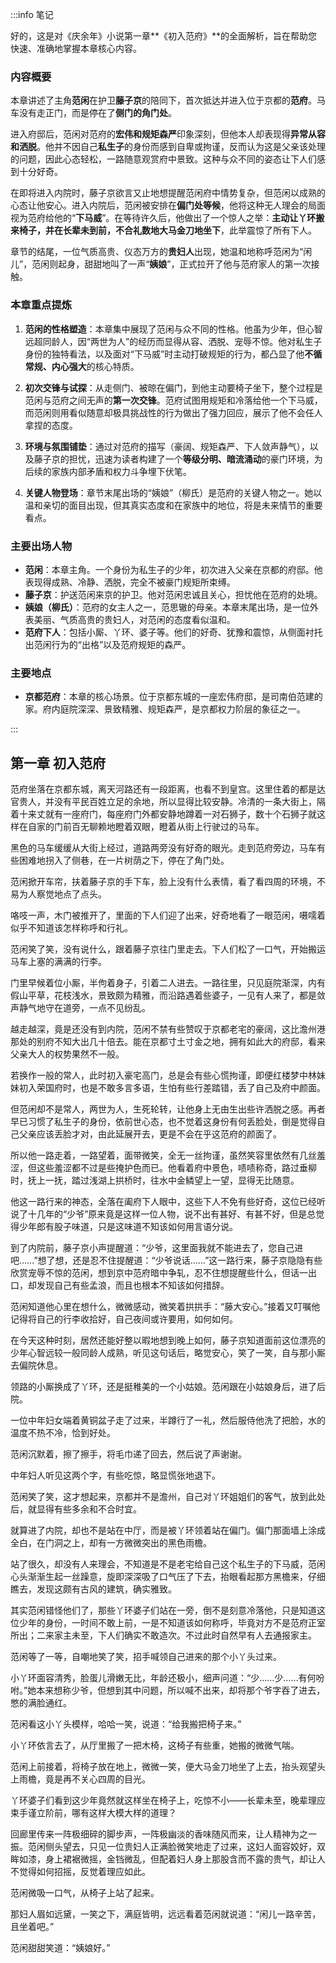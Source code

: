 :::info 笔记

好的，这是对《庆余年》小说第一章**《初入范府》**的全面解析，旨在帮助您快速、准确地掌握本章核心内容。

### 内容概要

本章讲述了主角**范闲**在护卫**藤子京**的陪同下，首次抵达并进入位于京都的**范府**。马车没有走正门，而是停在了**侧门的角门处**。

进入府邸后，范闲对范府的**宏伟和规矩森严**印象深刻，但他本人却表现得**异常从容和洒脱**。他并不因自己**私生子**的身份而感到自卑或拘谨，反而认为这是父亲该处理的问题，因此心态轻松，一路随意观赏府中景致。这种与众不同的姿态让下人们感到十分好奇。

在即将进入内院时，藤子京欲言又止地想提醒范闲府中情势复杂，但范闲以成熟的心态让他安心。进入内院后，范闲被安排在**偏门处等候**，他将这种无人理会的局面视为范府给他的“**下马威**”。在等待许久后，他做出了一个惊人之举：**主动让丫环搬来椅子，并在长辈未到前，不合礼数地大马金刀地坐下**，此举震惊了所有下人。

章节的结尾，一位气质高贵、仪态万方的**贵妇人**出现，她温和地称呼范闲为“闲儿”，范闲则起身，甜甜地叫了一声“**姨娘**”，正式拉开了他与范府家人的第一次接触。

### 本章重点提炼

1.  **范闲的性格塑造**：本章集中展现了范闲与众不同的性格。他虽为少年，但心智远超同龄人，因“两世为人”的经历而显得从容、洒脱、宠辱不惊。他对私生子身份的独特看法，以及面对“下马威”时主动打破规矩的行为，都凸显了他**不循常规、内心强大**的核心特质。

2.  **初次交锋与试探**：从走侧门、被晾在偏门，到他主动要椅子坐下，整个过程是范闲与范府之间无声的**第一次交锋**。范府试图用规矩和冷落给他一个下马威，而范闲则用看似随意却极具挑战性的行为做出了强力回应，展示了他不会任人拿捏的态度。

3.  **环境与氛围铺垫**：通过对范府的描写（豪阔、规矩森严、下人敛声静气），以及藤子京的担忧，迅速为读者构建了一个**等级分明、暗流涌动**的豪门环境，为后续的家族内部矛盾和权力斗争埋下伏笔。

4.  **关键人物登场**：章节末尾出场的“姨娘”（柳氏）是范府的关键人物之一。她以温和亲切的面目出现，但其真实态度和在家族中的地位，将是未来情节的重要看点。

### 主要出场人物

*   **范闲**：本章主角。一个身份为私生子的少年，初次进入父亲在京都的府邸。他表现得成熟、冷静、洒脱，完全不被豪门规矩所束缚。
*   **藤子京**：护送范闲来京的护卫。他对范闲忠诚且关心，担忧他在范府的处境。
*   **姨娘（柳氏）**：范府的女主人之一，范思辙的母亲。本章末尾出场，是一位外表美丽、气质高贵的贵妇人，对范闲的态度看似温和。
*   **范府下人**：包括小厮、丫环、婆子等。他们的好奇、犹豫和震惊，从侧面衬托出范闲行为的“出格”以及范府规矩的森严。

### 主要地点

*   **京都范府**：本章的核心场景。位于京都东城的一座宏伟府邸，是司南伯范建的家。府内庭院深深、景致精雅、规矩森严，是京都权力阶层的象征之一。

:::

## 第一章 **初入范府**

范府坐落在京都东城，离天河路还有一段距离，也看不到皇宫。这里住着的都是达官贵人，并没有平民百姓立足的余地，所以显得比较安静。冷清的一条大街上，隔着十来丈就有一座府门，每座府门外都安静地蹲着一对石狮子，数十个石狮子就这样在自家的门前百无聊赖地瞪着双眼，瞪着从街上行驶过的马车。

黑色的马车缓缓从大街上经过，道路两旁没有好奇的眼光。走到范府旁边，马车有些困难地拐入了侧巷，在一片树荫之下，停在了角门处。

范闲掀开车帘，扶着藤子京的手下车，脸上没有什么表情，看了看四周的环境，不易为人察觉地点了点头。

咯吱一声，木门被推开了，里面的下人们迎了出来，好奇地看了一眼范闲，嗫嚅着似乎不知道该怎样称呼和行礼。

范闲笑了笑，没有说什么，跟着藤子京往门里走去。下人们松了一口气，开始搬运马车上塞的满满的行李。

门里早候着位小厮，半佝着身子，引着二人进去。一路往里，只见庭院渐深，内有假山平草，花枝浅水，景致颇为精雅，而沿路遇着些婆子，一见有人来了，都是敛声静气地守在道旁，一点不见纷乱。

越走越深，竟是还没有到内院，范闲不禁有些赞叹于京都老宅的豪阔，这比澹州港那处的别府不知大出几十倍去。能在京都寸土寸金之地，拥有如此大的府邸，看来父亲大人的权势果然不一般。

若换作一般的常人，此时初入豪宅高门，总是会有些心慌拘谨，即便红楼梦中林妹妹初入荣国府时，也是不敢多言多语，生怕有些行差踏错，丢了自己及府中颜面。

但范闲却不是常人，两世为人，生死轮转，让他身上无由生出些许洒脱之感。再者早已习惯了私生子的身份，依前世心态，也不觉着这身份有何丢脸处，倒是觉得自己父亲应该丢脸才对，由此延展开去，更是不会在乎这范府的颜面了。

所以他一路走着，一路望着，面带微笑，全无一丝拘谨，虽然笑容里依然有几丝羞涩，但这些羞涩都不过是些掩护色而已。他看着府中景色，啧啧称奇，路过垂柳时，抚上一抚，踏过浅湖上拱桥时，往水中金鳞望上一望，显得无比随意。

他这一路行来的神态，全落在阖府下人眼中，这些下人不免有些好奇，这位已经听说了十几年的“少爷”原来竟是这样一位人物，说不出有甚好、有甚不好，但是总觉得少年郎有股子味道，只是这味道不知该如何用言语分说。

到了内院前，藤子京小声提醒道：“少爷，这里面我就不能进去了，您自己进吧……”想了想，还是忍不住提醒道：“少爷说话……”这一路行来，藤子京隐隐有些欣赏宠辱不惊的范闲，想到京中范府暗中争轧，忍不住想提醒些什么，但话一出口，却发现自己有些孟浪，而且也根本不知该如何措辞。

范闲知道他心里在想什么，微微感动，微笑着拱拱手：“藤大安心。”接着又叮嘱他记得将自己的行李收拾好，自己夜间或许要用，如何如何。

在今天这种时刻，居然还能好整以暇地想到晚上如何，藤子京知道面前这位漂亮的少年心智远较一般同龄人成熟，听见这句话后，略觉安心，笑了一笑，自与那小厮去偏院休息。

领路的小厮换成了丫环，还是挺稚美的一个小姑娘。范闲跟在小姑娘身后，进了后院。

一位中年妇女端着黄铜盆子走了过来，半蹲行了一礼，然后服侍他洗了把脸，水的温度不热不冷，恰到好处。

范闲沉默着，擦了擦手，将毛巾递了回去，然后说了声谢谢。

中年妇人听见这两个字，有些吃惊，略显慌张地退下。

范闲笑了笑，这才想起来，京都并不是澹州，自己对丫环姐姐们的客气，放到此处后，就显得有些多余和不合时宜。

就算进了内院，却也不是站在中厅，而是被丫环领着站在偏门。偏门那面墙上涂成全白，在门洞之上，却有一方微微突出的黑色雨檐。

站了很久，却没有人来理会，不知道是不是老宅给自己这个私生子的下马威，范闲心头渐渐生起一丝躁意，旋即深深吸了口气压了下去，抬眼看起那方黑檐来，仔细瞧去，发现这颇有古风的建筑，确实雅致。

其实范闲错怪他们了，那些丫环婆子们站在一旁，倒不是刻意冷落他，只是知道这位少年的身份，一时间不敢上前，一是不知道该如何称呼，毕竟对方不是范府正室所出；二来家主未至，下人们确实不敢造次。不过此时自然早有人去通报家主。

范闲等了一等，自嘲地笑了笑，招手喊领自己进来的那个小丫头过来。

小丫环面容清秀，脸蛋儿滑嫩无比，年龄还极小，细声问道：“少……少……有何吩咐。”她本来想称少爷，但想到其中问题，所以喊不出来，却将那个爷字吞了进去，憋的满脸通红。

范闲看这小丫头模样，哈哈一笑，说道：“给我搬把椅子来。”

小丫环依言去了，从厅里搬了一把木椅，这椅子有些重，她搬的微微气喘。

范闲上前接着，将椅子放在地上，微微一笑，便大马金刀地坐了上去，抬头观望头上雨檐，竟是再不关心四周的目光。

丫环婆子们看到这少年竟然就这样坐在椅子上，吃惊不小——长辈未至，晚辈理应束手谨立阶前，哪有这样大模大样的道理？

回廊里传来一阵极细碎的脚步声，一阵极幽淡的香味随风而来，让人精神为之一振。范闲侧头望去，只见一位贵妇人正满脸微笑地走了过来，这妇人面容姣好，双眸如漆，身上裙裾微摇，金铛微乱，但配着妇人身上那股含而不露的贵气，却让人不觉得如何招摇，反觉着理应如此。

范闲微吸一口气，从椅子上站了起来。

那妇人眉如远黛，一笑之下，满庭皆明，远远看着范闲就说道：“闲儿一路辛苦，且坐着吧。”

范闲甜甜笑道：“姨娘好。”

